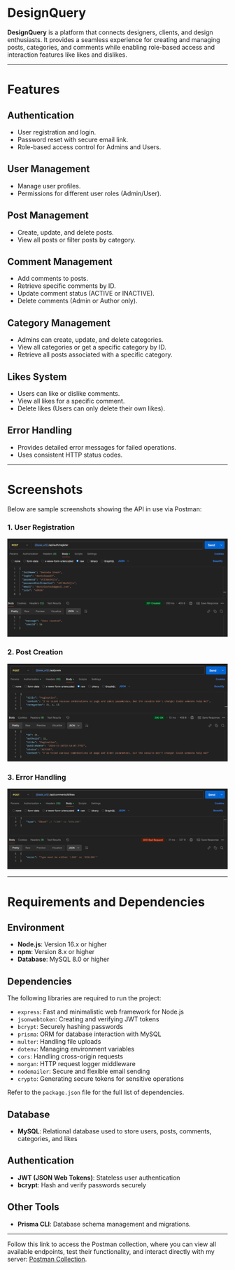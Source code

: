 # DesignQuery

**DesignQuery** is a platform that connects designers, clients, and design enthusiasts. It provides a seamless experience for creating and managing posts, categories, and comments while enabling role-based access and interaction features like likes and dislikes.

---

# Features

## Authentication
- User registration and login.
- Password reset with secure email link.
- Role-based access control for Admins and Users.
## User Management
- Manage user profiles.
- Permissions for different user roles (Admin/User).
## Post Management
- Create, update, and delete posts.
- View all posts or filter posts by category.
## Comment Management
- Add comments to posts.
- Retrieve specific comments by ID.
- Update comment status (ACTIVE or INACTIVE).
- Delete comments (Admin or Author only).
## Category Management
- Admins can create, update, and delete categories.
- View all categories or get a specific category by ID.
- Retrieve all posts associated with a specific category.
## Likes System
- Users can like or dislike comments.
- View all likes for a specific comment.
- Delete likes (Users can only delete their own likes).
## Error Handling
- Provides detailed error messages for failed operations.
- Uses consistent HTTP status codes.
---

# Screenshots

Below are sample screenshots showing the API in use via Postman:

### 1. **User Registration**
![User Registration](./docs/screenshots/User_registration.png)

### 2. **Post Creation**
![Post Creation](./docs/screenshots/Post_creation.png)

### 3. **Error Handling**
![Error Handling](./docs/screenshots/Error_handling.png)

---

# Requirements and Dependencies

## **Environment**
- **Node.js**: Version 16.x or higher
- **npm**: Version 8.x or higher
- **Database**: MySQL 8.0 or higher

## **Dependencies**
The following libraries are required to run the project:

- `express`: Fast and minimalistic web framework for Node.js
- `jsonwebtoken`: Creating and verifying JWT tokens
- `bcrypt`: Securely hashing passwords
- `prisma`: ORM for database interaction with MySQL
- `multer`: Handling file uploads
- `dotenv`: Managing environment variables
- `cors`: Handling cross-origin requests
- `morgan`: HTTP request logger middleware
- `nodemailer`: Secure and flexible email sending
- `crypto`: Generating secure tokens for sensitive operations

Refer to the `package.json` file for the full list of dependencies.

## **Database**
- **MySQL**: Relational database used to store users, posts, comments, categories, and likes

## **Authentication**
- **JWT (JSON Web Tokens)**: Stateless user authentication
- **bcrypt**: Hash and verify passwords securely

## **Other Tools**
- **Prisma CLI**: Database schema management and migrations.

---

Follow this link to access the Postman collection, where you can view all available endpoints, test their functionality, and interact directly with my server:
[Postman Collection](https://www.postman.com/descent-module-physicist-7797554/connect-fullstack-usof-backend/collection/iboqdyc/api-server?action=share&creator=38623177).
